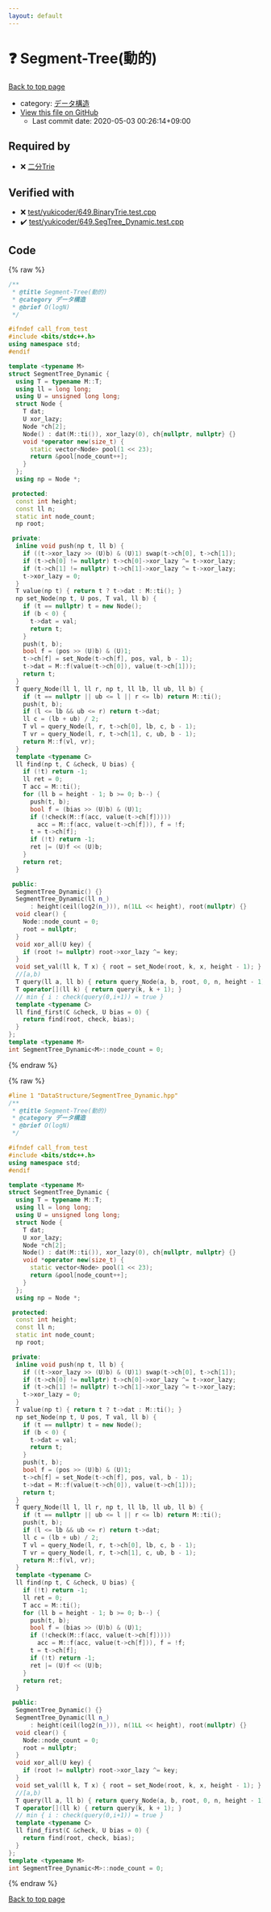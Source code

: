 ```yaml
---
layout: default
---
```


<!-- mathjax config similar to math.stackexchange -->
<script type="text/javascript" async
  src="https://cdnjs.cloudflare.com/ajax/libs/mathjax/2.7.5/MathJax.js?config=TeX-MML-AM_CHTML">
</script>
<script type="text/x-mathjax-config">
  MathJax.Hub.Config({
    TeX: { equationNumbers: { autoNumber: "AMS" }},
    tex2jax: {
      inlineMath: [ ['$','$'] ],
      processEscapes: true
    },
    "HTML-CSS": { matchFontHeight: false },
    displayAlign: "left",
    displayIndent: "2em"
  });
</script>

<script type="text/javascript" src="https://cdnjs.cloudflare.com/ajax/libs/jquery/3.4.1/jquery.min.js"></script>
<script src="https://cdn.jsdelivr.net/npm/jquery-balloon-js@1.1.2/jquery.balloon.min.js" integrity="sha256-ZEYs9VrgAeNuPvs15E39OsyOJaIkXEEt10fzxJ20+2I=" crossorigin="anonymous"></script>
<script type="text/javascript" src="../../assets/js/copy-button.js"></script>
<link rel="stylesheet" href="../../assets/css/copy-button.css" />


# :question: Segment-Tree(動的)

<a href="../../index.html">Back to top page</a>

* category: <a href="../../index.html#c1c7278649b583761cecd13e0628181d">データ構造</a>
* <a href="{{ site.github.repository_url }}/blob/master/DataStructure/SegmentTree_Dynamic.hpp">View this file on GitHub</a>
    - Last commit date: 2020-05-03 00:26:14+09:00




## Required by

* :x: <a href="BinaryTrie.hpp.html">二分Trie</a>


## Verified with

* :x: <a href="../../verify/test/yukicoder/649.BinaryTrie.test.cpp.html">test/yukicoder/649.BinaryTrie.test.cpp</a>
* :heavy_check_mark: <a href="../../verify/test/yukicoder/649.SegTree_Dynamic.test.cpp.html">test/yukicoder/649.SegTree_Dynamic.test.cpp</a>


## Code

<a id="unbundled"></a>
{% raw %}
```cpp
/**
 * @title Segment-Tree(動的)
 * @category データ構造
 * @brief O(logN)
 */

#ifndef call_from_test
#include <bits/stdc++.h>
using namespace std;
#endif

template <typename M>
struct SegmentTree_Dynamic {
  using T = typename M::T;
  using ll = long long;
  using U = unsigned long long;
  struct Node {
    T dat;
    U xor_lazy;
    Node *ch[2];
    Node() : dat(M::ti()), xor_lazy(0), ch{nullptr, nullptr} {}
    void *operator new(size_t) {
      static vector<Node> pool(1 << 23);
      return &pool[node_count++];
    }
  };
  using np = Node *;

 protected:
  const int height;
  const ll n;
  static int node_count;
  np root;

 private:
  inline void push(np t, ll b) {
    if ((t->xor_lazy >> (U)b) & (U)1) swap(t->ch[0], t->ch[1]);
    if (t->ch[0] != nullptr) t->ch[0]->xor_lazy ^= t->xor_lazy;
    if (t->ch[1] != nullptr) t->ch[1]->xor_lazy ^= t->xor_lazy;
    t->xor_lazy = 0;
  }
  T value(np t) { return t ? t->dat : M::ti(); }
  np set_Node(np t, U pos, T val, ll b) {
    if (t == nullptr) t = new Node();
    if (b < 0) {
      t->dat = val;
      return t;
    }
    push(t, b);
    bool f = (pos >> (U)b) & (U)1;
    t->ch[f] = set_Node(t->ch[f], pos, val, b - 1);
    t->dat = M::f(value(t->ch[0]), value(t->ch[1]));
    return t;
  }
  T query_Node(ll l, ll r, np t, ll lb, ll ub, ll b) {
    if (t == nullptr || ub <= l || r <= lb) return M::ti();
    push(t, b);
    if (l <= lb && ub <= r) return t->dat;
    ll c = (lb + ub) / 2;
    T vl = query_Node(l, r, t->ch[0], lb, c, b - 1);
    T vr = query_Node(l, r, t->ch[1], c, ub, b - 1);
    return M::f(vl, vr);
  }
  template <typename C>
  ll find(np t, C &check, U bias) {
    if (!t) return -1;
    ll ret = 0;
    T acc = M::ti();
    for (ll b = height - 1; b >= 0; b--) {
      push(t, b);
      bool f = (bias >> (U)b) & (U)1;
      if (!check(M::f(acc, value(t->ch[f]))))
        acc = M::f(acc, value(t->ch[f])), f = !f;
      t = t->ch[f];
      if (!t) return -1;
      ret |= (U)f << (U)b;
    }
    return ret;
  }

 public:
  SegmentTree_Dynamic() {}
  SegmentTree_Dynamic(ll n_)
      : height(ceil(log2(n_))), n(1LL << height), root(nullptr) {}
  void clear() {
    Node::node_count = 0;
    root = nullptr;
  }
  void xor_all(U key) {
    if (root != nullptr) root->xor_lazy ^= key;
  }
  void set_val(ll k, T x) { root = set_Node(root, k, x, height - 1); }
  //[a,b)
  T query(ll a, ll b) { return query_Node(a, b, root, 0, n, height - 1); }
  T operator[](ll k) { return query(k, k + 1); }
  // min { i : check(query(0,i+1)) = true }
  template <typename C>
  ll find_first(C &check, U bias = 0) {
    return find(root, check, bias);
  }
};
template <typename M>
int SegmentTree_Dynamic<M>::node_count = 0;
```
{% endraw %}

<a id="bundled"></a>
{% raw %}
```cpp
#line 1 "DataStructure/SegmentTree_Dynamic.hpp"
/**
 * @title Segment-Tree(動的)
 * @category データ構造
 * @brief O(logN)
 */

#ifndef call_from_test
#include <bits/stdc++.h>
using namespace std;
#endif

template <typename M>
struct SegmentTree_Dynamic {
  using T = typename M::T;
  using ll = long long;
  using U = unsigned long long;
  struct Node {
    T dat;
    U xor_lazy;
    Node *ch[2];
    Node() : dat(M::ti()), xor_lazy(0), ch{nullptr, nullptr} {}
    void *operator new(size_t) {
      static vector<Node> pool(1 << 23);
      return &pool[node_count++];
    }
  };
  using np = Node *;

 protected:
  const int height;
  const ll n;
  static int node_count;
  np root;

 private:
  inline void push(np t, ll b) {
    if ((t->xor_lazy >> (U)b) & (U)1) swap(t->ch[0], t->ch[1]);
    if (t->ch[0] != nullptr) t->ch[0]->xor_lazy ^= t->xor_lazy;
    if (t->ch[1] != nullptr) t->ch[1]->xor_lazy ^= t->xor_lazy;
    t->xor_lazy = 0;
  }
  T value(np t) { return t ? t->dat : M::ti(); }
  np set_Node(np t, U pos, T val, ll b) {
    if (t == nullptr) t = new Node();
    if (b < 0) {
      t->dat = val;
      return t;
    }
    push(t, b);
    bool f = (pos >> (U)b) & (U)1;
    t->ch[f] = set_Node(t->ch[f], pos, val, b - 1);
    t->dat = M::f(value(t->ch[0]), value(t->ch[1]));
    return t;
  }
  T query_Node(ll l, ll r, np t, ll lb, ll ub, ll b) {
    if (t == nullptr || ub <= l || r <= lb) return M::ti();
    push(t, b);
    if (l <= lb && ub <= r) return t->dat;
    ll c = (lb + ub) / 2;
    T vl = query_Node(l, r, t->ch[0], lb, c, b - 1);
    T vr = query_Node(l, r, t->ch[1], c, ub, b - 1);
    return M::f(vl, vr);
  }
  template <typename C>
  ll find(np t, C &check, U bias) {
    if (!t) return -1;
    ll ret = 0;
    T acc = M::ti();
    for (ll b = height - 1; b >= 0; b--) {
      push(t, b);
      bool f = (bias >> (U)b) & (U)1;
      if (!check(M::f(acc, value(t->ch[f]))))
        acc = M::f(acc, value(t->ch[f])), f = !f;
      t = t->ch[f];
      if (!t) return -1;
      ret |= (U)f << (U)b;
    }
    return ret;
  }

 public:
  SegmentTree_Dynamic() {}
  SegmentTree_Dynamic(ll n_)
      : height(ceil(log2(n_))), n(1LL << height), root(nullptr) {}
  void clear() {
    Node::node_count = 0;
    root = nullptr;
  }
  void xor_all(U key) {
    if (root != nullptr) root->xor_lazy ^= key;
  }
  void set_val(ll k, T x) { root = set_Node(root, k, x, height - 1); }
  //[a,b)
  T query(ll a, ll b) { return query_Node(a, b, root, 0, n, height - 1); }
  T operator[](ll k) { return query(k, k + 1); }
  // min { i : check(query(0,i+1)) = true }
  template <typename C>
  ll find_first(C &check, U bias = 0) {
    return find(root, check, bias);
  }
};
template <typename M>
int SegmentTree_Dynamic<M>::node_count = 0;

```
{% endraw %}

<a href="../../index.html">Back to top page</a>

